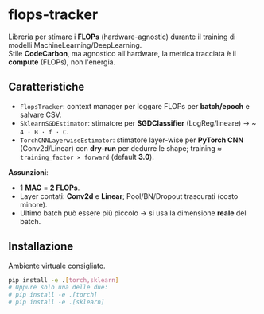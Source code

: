 # flops-tracker

Libreria per stimare i **FLOPs** (hardware-agnostic) durante il training di modelli MachineLearning/DeepLearning.  
Stile **CodeCarbon**, ma agnostico all'hardware, la metrica tracciata è il **compute** (FLOPs), non l'energia.

## Caratteristiche
- `FlopsTracker`: context manager per loggare FLOPs per **batch/epoch** e salvare CSV.
- `SklearnSGDEstimator`: stimatore per **SGDClassifier** (LogReg/lineare) → ~ `4 · B · f · C`.
- `TorchCNNLayerwiseEstimator`: stimatore layer-wise per **PyTorch CNN** (Conv2d/Linear) con **dry-run** per dedurre le shape; training ≈ `training_factor × forward` (default **3.0**).

**Assunzioni**:
- 1 **MAC** = **2 FLOPs**.
- Layer contati: **Conv2d** e **Linear**; Pool/BN/Dropout trascurati (costo minore).
- Ultimo batch può essere più piccolo → si usa la dimensione **reale** del batch.

## Installazione
Ambiente virtuale consigliato.

```bash
pip install -e .[torch,sklearn]
# Oppure solo una delle due:
# pip install -e .[torch]
# pip install -e .[sklearn]


